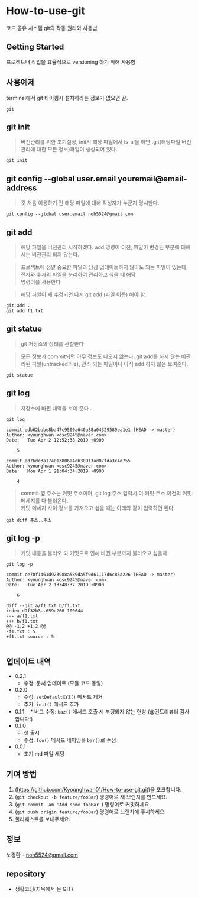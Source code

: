 # How-to-use-git
코드 공유 시스템 git의 작동 원리와 사용법


## Getting Started
프로젝트내 작업을 효율적으로 versioning 하기 위해 사용함



## 사용예제
terminal에서 git 타이핑시 설치하라는 정보가 없으면 끝.

```
git
```
## git init
> 버전관리를 위한 초기설정, init시 해당 파일에서 ls-al을 하면 .git(해당파일 버전관리에 대한 모든 정보)파일이 생성되어 있다.
```
git init
```

## git config --global user.email youremail@email-address
> 깃 처음 이용하기 전 해당 파일에 대해 작성자가 누군지 명시한다. 
```
git config --global user.email noh5524@gmail.com
```

## git add
> 해당 파일을 버전관리 시작하겠다. add 명령어 이전, 파일이 변경된 부분에 대해서는 버전관리 되지 않는다. 

> 프로젝트에 정말 중요한 파일과 당장 업데이트하지 않아도 되는 파일이 있는데, 전자와 후자의 파일을 분리하여 관리하고 싶을 때 해당 <br>명령어를 사용한다. 

> 해당 파일이 재 수정되면 다시 git add (파일 이름) 해야 함.

```
git add . 
git add f1.txt
```
## git statue
> git 저장소의 상태를 관찰한다

> 모든 정보가 commit되면 아무 정보도 나오지 않는다. git add를 하지 않는 비관리된 파일(untracked file), 관리 되는 파일이나 아직 add 하지 않은 보여준다. 

```
git statue
```

## git log
> 저장소에 바뀐 내역을 보여 준다 .
```
git log 

commit edb62babe8ba47c9500a640a88a04329589ea1e1 (HEAD -> master)
Author: kyounghwan <osc9245@naver.com>
Date:   Tue Apr 2 12:52:38 2019 +0900

    5

commit ed76de3a174013806a4eb30913ad07fda3c4d755
Author: kyounghwan <osc9245@naver.com>
Date:   Mon Apr 1 21:04:34 2019 +0900

    4
```

> commit 옆 주소는 커밋 주소이며, git log 주소 입력시 이 커밋 주소 이전의 커밋 메세지를 다 불러온다.<br>
커밋 메세지 사이 정보를 가져오고 싶을 때는 아래와 같이 입력하면 된다.
```
git diff 주소..주소
```
## git log -p
> 커밋 내용을 불러오 되 커밋으로 인해 바뀐 부분까지 불러오고 싶을때 
```
git log -p 

commit ce70f1461d923988a589da5f9d61117d6c85a226 (HEAD -> master)
Author: kyounghwan <osc9245@naver.com>
Date:   Tue Apr 2 13:48:37 2019 +0900

    6

diff --git a/f1.txt b/f1.txt
index d9f32b3..659e266 100644
--- a/f1.txt
+++ b/f1.txt
@@ -1,2 +1,2 @@
-f1.txt : 5
+f1.txt source : 5
 
```

## 업데이트 내역

* 0.2.1
    * 수정: 문서 업데이트 (모듈 코드 동일)
* 0.2.0
    * 수정: `setDefaultXYZ()` 메서드 제거
    * 추가: `init()` 메서드 추가
* 0.1.1
    * 버그 수정: `baz()` 메서드 호출 시 부팅되지 않는 현상 (@컨트리뷰터 감사합니다!)
* 0.1.0
    * 첫 출시
    * 수정: `foo()` 메서드 네이밍을 `bar()`로 수정
* 0.0.1
    * 초기 md 파일 세팅

## 기여 방법

1. (<https://github.com/Kyounghwan01/How-to-use-git.git>)을 포크합니다.
2. (`git checkout -b feature/fooBar`) 명령어로 새 브랜치를 만드세요.
3. (`git commit -am 'Add some fooBar'`) 명령어로 커밋하세요.
4. (`git push origin feature/fooBar`) 명령어로 브랜치에 푸시하세요. 
5. 풀리퀘스트를 보내주세요.

## 정보

노경환  – noh5524@gmail.com

## repository

* 생활코딩(지옥에서 온 GIT)


